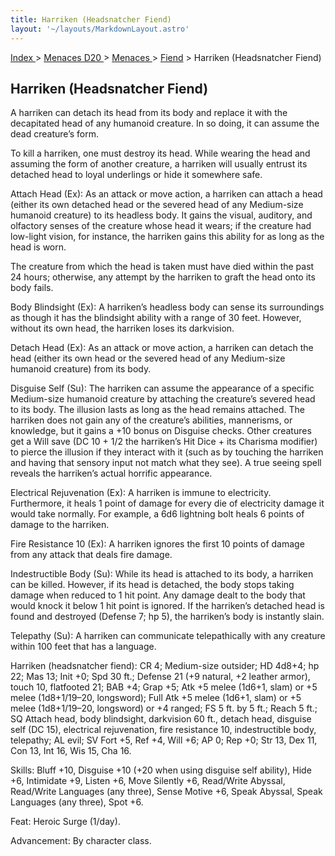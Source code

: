 ```yaml
---
title: Harriken (Headsnatcher Fiend)
layout: '~/layouts/MarkdownLayout.astro'
---
```


[ Index ](/) > [ Menaces D20 ](/menaces.d20) > [ Menaces ](/menaces.d20/menaces) > [ Fiend](/menaces.d20/menaces/fiend) > Harriken (Headsnatcher Fiend)

##  Harriken (Headsnatcher Fiend)

A harriken can detach its head from its body and replace it with the
decapitated head of any humanoid creature. In so doing, it can assume the dead
creature’s form.

To kill a harriken, one must destroy its head. While wearing the head and
assuming the form of another creature, a harriken will usually entrust its
detached head to loyal underlings or hide it somewhere safe.

Attach Head (Ex): As an attack or move action, a harriken can attach a head
(either its own detached head or the severed head of any Medium-size humanoid
creature) to its headless body. It gains the visual, auditory, and olfactory
senses of the creature whose head it wears; if the creature had low-light
vision, for instance, the harriken gains this ability for as long as the head
is worn.

The creature from which the head is taken must have died within the past 24
hours; otherwise, any attempt by the harriken to graft the head onto its body
fails.

Body Blindsight (Ex): A harriken’s headless body can sense its surroundings as
though it has the blindsight ability with a range of 30 feet. However, without
its own head, the harriken loses its darkvision.

Detach Head (Ex): As an attack or move action, a harriken can detach the head
(either its own head or the severed head of any Medium-size humanoid creature)
from its body.

Disguise Self (Su): The harriken can assume the appearance of a specific
Medium-size humanoid creature by attaching the creature’s severed head to its
body. The illusion lasts as long as the head remains attached. The harriken
does not gain any of the creature’s abilities, mannerisms, or knowledge, but
it gains a +10 bonus on Disguise checks. Other creatures get a Will save (DC
10 + 1/2 the harriken’s Hit Dice + its Charisma modifier) to pierce the
illusion if they interact with it (such as by touching the harriken and having
that sensory input not match what they see). A true seeing spell reveals the
harriken’s actual horrific appearance.

Electrical Rejuvenation (Ex): A harriken is immune to electricity.
Furthermore, it heals 1 point of damage for every die of electricity damage it
would take normally. For example, a 6d6 lightning bolt heals 6 points of
damage to the harriken.

Fire Resistance 10 (Ex): A harriken ignores the first 10 points of damage from
any attack that deals fire damage.

Indestructible Body (Su): While its head is attached to its body, a harriken
can be killed. However, if its head is detached, the body stops taking damage
when reduced to 1 hit point. Any damage dealt to the body that would knock it
below 1 hit point is ignored. If the harriken’s detached head is found and
destroyed (Defense 7; hp 5), the harriken’s body is instantly slain.

Telepathy (Su): A harriken can communicate telepathically with any creature
within 100 feet that has a language.

Harriken (headsnatcher fiend): CR 4; Medium-size outsider; HD 4d8+4; hp 22;
Mas 13; Init +0; Spd 30 ft.; Defense 21 (+9 natural, +2 leather armor), touch
10, flatfooted 21; BAB +4; Grap +5; Atk +5 melee (1d6+1, slam) or +5 melee
(1d8+1/19–20, longsword); Full Atk +5 melee (1d6+1, slam) or +5 melee
(1d8+1/19–20, longsword) or +4 ranged; FS 5 ft. by 5 ft.; Reach 5 ft.; SQ
Attach head, body blindsight, darkvision 60 ft., detach head, disguise self
(DC 15), electrical rejuvenation, fire resistance 10, indestructible body,
telepathy; AL evil; SV Fort +5, Ref +4, Will +6; AP 0; Rep +0; Str 13, Dex 11,
Con 13, Int 16, Wis 15, Cha 16.

Skills: Bluff +10, Disguise +10 (+20 when using disguise self ability), Hide
+6, Intimidate +9, Listen +6, Move Silently +6, Read/Write Abyssal, Read/Write
Languages (any three), Sense Motive +6, Speak Abyssal, Speak Languages (any
three), Spot +6.

Feat: Heroic Surge (1/day).

Advancement: By character class.

